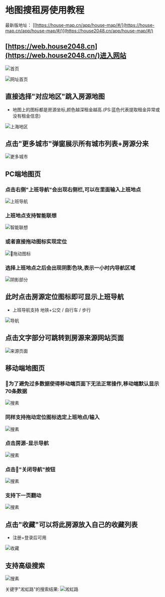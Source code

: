 # 地图搜租房使用教程

最新版地址： [[https://house-map.cn/app/house-map/#/](https://house-map.cn/app/house-map/#/)](https://house2048.cn/app/house-map/#/)


##  [https://web.house2048.cn](https://web.house2048.cn/)进入网站

![首页](/md-img/首页.webp)

![网址首页](/md-img/首页-城市.webp)

## 直接选择"对应地区"跳入房源地图

- 地图上的图标都是房源坐标,颜色越深租金越高.(PS:蓝色代表提取租金异常或没有租金信息)

![上海地区](/md-img/上海地区.webp)

## 点击"更多城市"弹窗展示所有城市列表+房源分来

![更多城市](/md-img/更多城市.webp)

## PC端地图页

### 点击右侧"上班导航"会出现右侧栏,可以在里面输入上班地点

![上班导航](/md-img/上班导航.webp)

### 上班地点支持智能联想

![智能联想](/md-img/智能联想.webp)

### 或者直接拖动图标实现定位

![拖动图标](/md-img/拖动图标.jpg)

### 选择上班地点之后会出现阴影色块,表示一小时内导航区域

![阴影部分](/md-img/阴影部分.webp)

## 此时点击房源定位图标即可显示上班导航

- 上班导航支持 地铁+公交 / 自行车 / 步行

![导航](/md-img/上班导航.webp)

## 点击文字部分可跳转到房源来源网站页面

![来源页面](/md-img/房源信息.webp)

## 移动端地图页

### 为了避免过多数据使得移动端页面下无法正常操作,移动端默认显示70条数据

![搜素](/md-img/移动端地图页.webp)

### 同样支持拖动定位图标选定上班地点/输入

![搜素](/md-img/定位.webp)

### 点击房源-显示导航

![搜素](/md-img/显示导航.webp)

### 点击"关闭导航"按钮

![搜素](/md-img/关闭导航.webp)

### 支持下一页翻动

![搜素](/md-img/下一页.webp)

## 点击"收藏"可以将此房源放入自己的收藏列表

- 注册+登录后可用

![收藏](/md-img/收藏.webp)

## 支持高级搜索

![搜素](/md-img/高级搜索.webp)

关键字"淞虹路"的搜索结果:
![淞虹路](/md-img/搜索结果.webp)
